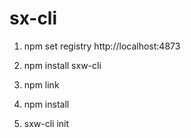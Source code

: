 # sx-cli
1. npm set registry http://localhost:4873

2. npm install sxw-cli

3. npm link

4. npm install

5. sxw-cli init
